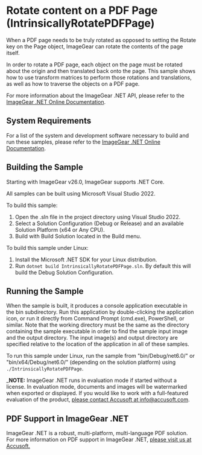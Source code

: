 # Rotate content on a PDF Page (IntrinsicallyRotatePDFPage)

When a PDF page needs to be truly rotated as opposed to setting the Rotate key on the Page object, ImageGear can rotate the contents of the page itself.

In order to rotate a PDF page, each object on the page must be rotated about the origin and then translated back onto the page. This sample shows how to use transform matrices to perform those rotations and translations, as well as how to traverse the objects on a PDF page.

For more information about the ImageGear .NET API, please refer to the [ImageGear .NET Online Documentation](https://help.accusoft.com/ImageGear/latest/webframe.html).

## System Requirements

For a list of the system and development software necessary to build and run these samples, please refer to the [ImageGear .NET Online Documentation](https://help.accusoft.com/ImageGear/latest/webframe.html#system-requirements.html).

## Building the Sample

Starting with ImageGear v26.0, ImageGear supports .NET Core.

All samples can be built using Microsoft Visual Studio 2022.

To build this sample:

1. Open the .sln file in the project directory using Visual Studio 2022.
2. Select a Solution Configuration (Debug or Release) and an available Solution Platform (x64 or Any CPU).
3. Build with Build Solution located in the Build menu.

To build this sample under Linux:

1. Install the Microsoft .NET SDK for your Linux distribution.
2. Run `dotnet build IntrinsicallyRotatePDFPage.sln`. By default this will build the Debug Solution Configuration.

## Running the Sample

When the sample is built, it produces a console application executable in the bin subdirectory. Run this application by double-clicking the application icon, or run it directly from Command Prompt (cmd.exe), PowerShell, or similar. Note that the working directory must be the same as the directory containing the sample executable in order to find the sample input image and the output directory. The input image(s) and output directory are specified relative to the location of the application in all of these samples.

To run this sample under Linux, run the sample from "bin/Debug/net6.0/" or "bin/x64/Debug/net6.0/" (depending on the solution platform) using `./IntrinsicallyRotatePDFPage`.

_**NOTE:** ImageGear .NET runs in evaluation mode if started without a license. In evaluation mode, documents and images will be watermarked when exported or displayed. If you would like to work with a full-featured evaluation of the product, [please contact Accusoft at info@accusoft.com](mailto:info@accusoft.com).

## PDF Support in ImageGear .NET

ImageGear .NET is a robust, multi-platform, multi-language PDF solution. For more information on PDF support in ImageGear .NET, [please visit us at Accusoft.](https://www.accusoft.com/products/imagegear-collection/imagegear-dot-net/)
